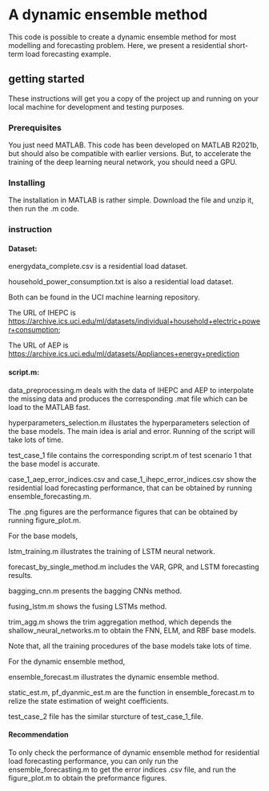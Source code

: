 # A dynamic ensemble method 
This code is possible to create a dynamic ensemble method for most modelling and forecasting problem. Here, we present a residential short-term load forecasting example. 

## getting started
These instructions will get you a copy of the project up and running on your local machine for development and testing purposes. 
### Prerequisites
You just need MATLAB. This code has been developed on MATLAB R2021b, but should also be compatible with earlier versions. But, to accelerate the training of the deep learning neural network, you should need a GPU. 

### Installing 
The installation in MATLAB is rather simple. Download the file and unzip it, then run the .m code. 

### instruction
#### Dataset:
energydata_complete.csv is a residential load dataset. 

household_power_consumption.txt is also a residential load dataset. 

Both can be found in the UCI machine learning repository. 

The URL of IHEPC is https://archive.ics.uci.edu/ml/datasets/individual+household+electric+power+consumption;

The URL of AEP is https://archive.ics.uci.edu/ml/datasets/Appliances+energy+prediction

#### script.m:
data_preprocessing.m deals with the data of IHEPC and AEP to interpolate the missing data and produces the corresponding .mat file which can be load to the MATLAB fast. 

hyperparameters_selection.m illustates the hyperparameters selection of the base models. The main idea is arial and error. Running of the script will take lots of time. 

test_case_1 file contains the corresponding script.m of test scenario 1 that the base model is accurate. 

case_1_aep_error_indices.csv and case_1_ihepc_error_indices.csv show the residential load forecasting performance, that can be obtained by running ensemble_forecasting.m.

The .png figures are the performance figures that can be obtained by running figure_plot.m.

For the base models,

lstm_training.m illustrates the training of LSTM neural network. 

forecast_by_single_method.m includes the VAR, GPR, and LSTM forecasting results. 

bagging_cnn.m presents the bagging CNNs method. 

fusing_lstm.m shows the fusing LSTMs method. 

trim_agg.m shows the trim aggregation method, which depends the shallow_neural_networks.m to obtain the FNN, ELM, and RBF base models. 

Note that, all the training procedures of the base models take lots of time. 

For the dynamic ensemble method,

ensemble_forecast.m illustrates the dynamic ensemble method. 

static_est.m, pf_dyanmic_est.m are the function in ensemble_forecast.m to relize the state estimation of weight coefficients. 

test_case_2 file has the similar sturcture of test_case_1_file. 

#### Recommendation
To only check the performance of dynamic ensemble method for residential load forecasting performance, you can only run the ensemble_forecasting.m to get the error indices .csv file, and run the figure_plot.m to obtain the preformance figures. 
